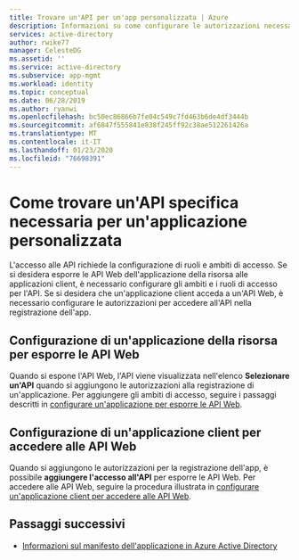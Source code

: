 ```yaml
---
title: Trovare un'API per un'app personalizzata | Azure
description: Informazioni su come configurare le autorizzazioni necessarie per accedere a un'API specifica nell'applicazione Azure AD personalizzata
services: active-directory
author: rwike77
manager: CelesteDG
ms.assetid: ''
ms.service: active-directory
ms.subservice: app-mgmt
ms.workload: identity
ms.topic: conceptual
ms.date: 06/28/2019
ms.author: ryanwi
ms.openlocfilehash: bc50ec86866b7fe04c549c7fd463b6de4df3444b
ms.sourcegitcommit: af6847f555841e838f245ff92c38ae512261426a
ms.translationtype: MT
ms.contentlocale: it-IT
ms.lasthandoff: 01/23/2020
ms.locfileid: "76698391"
---
```

# <a name="how-to-find-a-specific-api-needed-for-a-custom-developed-application"></a>Come trovare un'API specifica necessaria per un'applicazione personalizzata

L'accesso alle API richiede la configurazione di ruoli e ambiti di accesso. Se si desidera esporre le API Web dell'applicazione della risorsa alle applicazioni client, è necessario configurare gli ambiti e i ruoli di accesso per l'API. Se si desidera che un'applicazione client acceda a un'API Web, è necessario configurare le autorizzazioni per accedere all'API nella registrazione dell'app.

## <a name="configuring-a-resource-application-to-expose-web-apis"></a>Configurazione di un'applicazione della risorsa per esporre le API Web

Quando si espone l'API Web, l'API viene visualizzata nell'elenco **Selezionare un'API** quando si aggiungono le autorizzazioni alla registrazione di un'applicazione. Per aggiungere gli ambiti di accesso, seguire i passaggi descritti in [configurare un'applicazione per esporre le API Web](quickstart-configure-app-expose-web-apis.md).

## <a name="configuring-a-client-application-to-access-web-apis"></a>Configurazione di un'applicazione client per accedere alle API Web

Quando si aggiungono le autorizzazioni per la registrazione dell'app, è possibile **aggiungere l'accesso all'API** per esporre le API Web. Per accedere alle API Web, seguire la procedura illustrata in [configurare un'applicazione client per accedere alle API Web](quickstart-configure-app-access-web-apis.md).

## <a name="next-steps"></a>Passaggi successivi

- [Informazioni sul manifesto dell'applicazione in Azure Active Directory](https://docs.microsoft.com/azure/active-directory/develop/active-directory-application-manifest)
